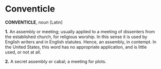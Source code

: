 # Conventicle

**CONVENTICLE**, _noun_ \[Latin\]

**1.** An assembly or meeting; usually applied to a meeting of dissenters from the established church, for religious worship. In this sense it is used by English writers and in English statutes. Hence, an assembly, in contempt. In the United States, this word has no appropriate application, and is little used, or not at all.

**2.** A secret assembly or cabal; a meeting for plots.
